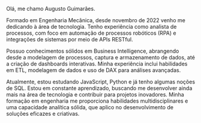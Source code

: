 Olá, me chamo Augusto Guimarães.

Formado em Engenharia Mecânica, desde novembro de 2022 venho me dedicando à área de tecnologia. Tenho experiência como analista de processos, com foco em automação de processos robóticos (RPA) e integrações de sistemas por meio de APIs RESTful.

Possuo conhecimentos sólidos em Business Intelligence, abrangendo desde a modelagem de processos, captura e armazenamento de dados, até a criação de dashboards interativas. Minha experiência inclui habilidades em ETL, modelagem de dados e uso de DAX para análises avançadas.

Atualmente, estou estudando JavaScript, Python e já tenho algumas noções de SQL. Estou em constante aprendizado, buscando me desenvolver ainda mais na área de tecnologia e contribuir para projetos inovadores. Minha formação em engenharia me proporciona habilidades multidisciplinares e uma capacidade analítica sólida, que aplico no desenvolvimento de soluções eficazes e criativas.
